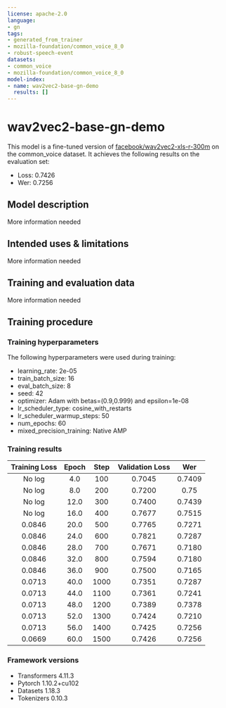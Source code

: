 ```yaml
---
license: apache-2.0
language:
- gn
tags:
- generated_from_trainer
- mozilla-foundation/common_voice_8_0
- robust-speech-event
datasets:
- common_voice
- mozilla-foundation/common_voice_8_0
model-index:
- name: wav2vec2-base-gn-demo
  results: []
---
```


<!-- This model card has been generated automatically according to the information the Trainer had access to. You
should probably proofread and complete it, then remove this comment. -->

# wav2vec2-base-gn-demo

This model is a fine-tuned version of [facebook/wav2vec2-xls-r-300m](https://huggingface.co/facebook/wav2vec2-xls-r-300m) on the common_voice dataset.
It achieves the following results on the evaluation set:
- Loss: 0.7426
- Wer: 0.7256

## Model description

More information needed

## Intended uses & limitations

More information needed

## Training and evaluation data

More information needed

## Training procedure

### Training hyperparameters

The following hyperparameters were used during training:
- learning_rate: 2e-05
- train_batch_size: 16
- eval_batch_size: 8
- seed: 42
- optimizer: Adam with betas=(0.9,0.999) and epsilon=1e-08
- lr_scheduler_type: cosine_with_restarts
- lr_scheduler_warmup_steps: 50
- num_epochs: 60
- mixed_precision_training: Native AMP

### Training results

| Training Loss | Epoch | Step | Validation Loss | Wer    |
|:-------------:|:-----:|:----:|:---------------:|:------:|
| No log        | 4.0   | 100  | 0.7045          | 0.7409 |
| No log        | 8.0   | 200  | 0.7200          | 0.75   |
| No log        | 12.0  | 300  | 0.7400          | 0.7439 |
| No log        | 16.0  | 400  | 0.7677          | 0.7515 |
| 0.0846        | 20.0  | 500  | 0.7765          | 0.7271 |
| 0.0846        | 24.0  | 600  | 0.7821          | 0.7287 |
| 0.0846        | 28.0  | 700  | 0.7671          | 0.7180 |
| 0.0846        | 32.0  | 800  | 0.7594          | 0.7180 |
| 0.0846        | 36.0  | 900  | 0.7500          | 0.7165 |
| 0.0713        | 40.0  | 1000 | 0.7351          | 0.7287 |
| 0.0713        | 44.0  | 1100 | 0.7361          | 0.7241 |
| 0.0713        | 48.0  | 1200 | 0.7389          | 0.7378 |
| 0.0713        | 52.0  | 1300 | 0.7424          | 0.7210 |
| 0.0713        | 56.0  | 1400 | 0.7425          | 0.7256 |
| 0.0669        | 60.0  | 1500 | 0.7426          | 0.7256 |


### Framework versions

- Transformers 4.11.3
- Pytorch 1.10.2+cu102
- Datasets 1.18.3
- Tokenizers 0.10.3
